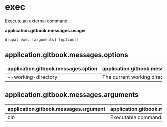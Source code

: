 # exec
Execute an external command.

**application.gitbook.messages.usage:**
```
drupal exec [arguments] [options]
```

## application.gitbook.messages.options
application.gitbook.messages.option | application.gitbook.messages.details
-------|-------------
--working-directory | The current working directory.

## application.gitbook.messages.arguments
application.gitbook.messages.argument | application.gitbook.messages.details
---------|-------------
bin | Executable command.
